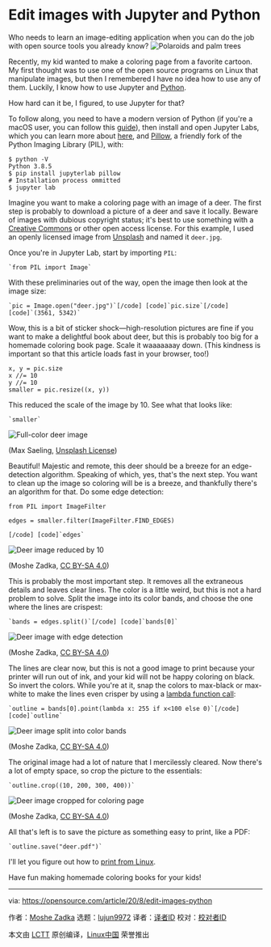 [#]: collector: (lujun9972)
[#]: translator: ( )
[#]: reviewer: ( )
[#]: publisher: ( )
[#]: url: ( )
[#]: subject: (Edit images with Jupyter and Python)
[#]: via: (https://opensource.com/article/20/8/edit-images-python)
[#]: author: (Moshe Zadka https://opensource.com/users/moshez)

Edit images with Jupyter and Python
======
Who needs to learn an image-editing application when you can do the job
with open source tools you already know?
![Polaroids and palm trees][1]

Recently, my kid wanted to make a coloring page from a favorite cartoon. My first thought was to use one of the open source programs on Linux that manipulate images, but then I remembered I have no idea how to use any of them. Luckily, I know how to use Jupyter and [Python][2].

How hard can it be, I figured, to use Jupyter for that?

To follow along, you need to have a modern version of Python (if you're a macOS user, you can follow this [guide][3]), then install and open Jupyter Labs, which you can learn more about [here][4], and [Pillow][5], a friendly fork of the Python Imaging Library (PIL), with:


```
$ python -V
Python 3.8.5
$ pip install jupyterlab pillow
# Installation process ommitted
$ jupyter lab
```

Imagine you want to make a coloring page with an image of a deer. The first step is probably to download a picture of a deer and save it locally. Beware of images with dubious copyright status; it's best to use something with a [Creative Commons][6] or other open access license. For this example, I used an openly licensed image from [Unsplash][7] and named it `deer.jpg`.

Once you're in Jupyter Lab, start by importing `PIL`:


```
`from PIL import Image`
```

With these preliminaries out of the way, open the image then look at the image size:


```
`pic = Image.open("deer.jpg")`[/code] [code]`pic.size`[/code] [code]`(3561, 5342)`
```

Wow, this is a bit of sticker shock—high-resolution pictures are fine if you want to make a delightful book about deer, but this is probably too big for a homemade coloring book page. Scale it waaaaaaay down. (This kindness is important so that this article loads fast in your browser, too!)


```
x, y = pic.size
x //= 10
y //= 10
smaller = pic.resize((x, y))
```

This reduced the scale of the image by 10. See what that looks like:


```
`smaller`
```

![Full-color deer image][8]

(Max Saeling, [Unsplash License][7])

Beautiful! Majestic and remote, this deer should be a breeze for an edge-detection algorithm. Speaking of which, yes, that's the next step. You want to clean up the image so coloring will be is a breeze, and thankfully there's an algorithm for that. Do some edge detection:


```
from PIL import ImageFilter

edges = smaller.filter(ImageFilter.FIND_EDGES)

[/code] [code]`edges`
```

![Deer image reduced by 10][9]

(Moshe Zadka, [CC BY-SA 4.0][10])

This is probably the most important step. It removes all the extraneous details and leaves clear lines. The color is a little weird, but this is not a hard problem to solve. Split the image into its color bands, and choose the one where the lines are crispest:


```
`bands = edges.split()`[/code] [code]`bands[0]`
```

![Deer image with edge detection][11]

(Moshe Zadka, [CC BY-SA 4.0][10])

The lines are clear now, but this is not a good image to print because your printer will run out of ink, and your kid will not be happy coloring on black. So invert the colors. While you're at it, snap the colors to max-black or max-white to make the lines even crisper by using a [lambda function call][12]:


```
`outline = bands[0].point(lambda x: 255 if x<100 else 0)`[/code] [code]`outline`
```

![Deer image split into color bands][13]

(Moshe Zadka, [CC BY-SA 4.0][10])

The original image had a lot of nature that I mercilessly cleared. Now there's a lot of empty space, so crop the picture to the essentials:


```
`outline.crop((10, 200, 300, 400))`
```

![Deer image cropped for coloring page][14]

(Moshe Zadka, [CC BY-SA 4.0][10])

All that's left is to save the picture as something easy to print, like a PDF:


```
`outline.save("deer.pdf")`
```

I'll let you figure out how to [print from Linux][15].

Have fun making homemade coloring books for your kids!

--------------------------------------------------------------------------------

via: https://opensource.com/article/20/8/edit-images-python

作者：[Moshe Zadka][a]
选题：[lujun9972][b]
译者：[译者ID](https://github.com/译者ID)
校对：[校对者ID](https://github.com/校对者ID)

本文由 [LCTT](https://github.com/LCTT/TranslateProject) 原创编译，[Linux中国](https://linux.cn/) 荣誉推出

[a]: https://opensource.com/users/moshez
[b]: https://github.com/lujun9972
[1]: https://opensource.com/sites/default/files/styles/image-full-size/public/lead-images/design_photo_art_polaroids.png?itok=SqPLgWxJ (Polaroids and palm trees)
[2]: https://opensource.com/resources/python
[3]: https://opensource.com/article/19/5/python-3-default-mac
[4]: https://opensource.com/article/19/5/jupyterlab-python-developers-magic
[5]: https://pillow.readthedocs.io/en/stable/installation.html
[6]: https://creativecommons.org/
[7]: https://unsplash.com/photos/Xu1xO3mpr1I
[8]: https://opensource.com/sites/default/files/images/jupyter-image_7_0.png (Full-color deer image)
[9]: https://opensource.com/sites/default/files/uploads/jupyter-image_10_0.png (Deer image reduced by 10)
[10]: https://creativecommons.org/licenses/by-sa/4.0/
[11]: https://opensource.com/sites/default/files/uploads/jupyter-image_13_0.png (Deer image with edge detection)
[12]: https://opensource.com/article/19/10/python-programming-paradigms
[13]: https://opensource.com/sites/default/files/uploads/jupyter-image_16_0.png (Deer image split into color bands)
[14]: https://opensource.com/sites/default/files/uploads/jupyter-image_18_0.png (Deer image cropped for coloring page)
[15]: https://opensource.com/article/18/11/choosing-printer-linux
